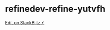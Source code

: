 # refinedev-refine-yutvfh

[Edit on StackBlitz ⚡️](https://stackblitz.com/edit/refinedev-refine-dsqfzd)